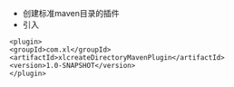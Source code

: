 - 创建标准maven目录的插件
- 引入
 ~~~ 
 <plugin>
 <groupId>com.xl</groupId>
 <artifactId>xlcreateDirectoryMavenPlugin</artifactId>
<version>1.0-SNAPSHOT</version>
 </plugin>
~~~
